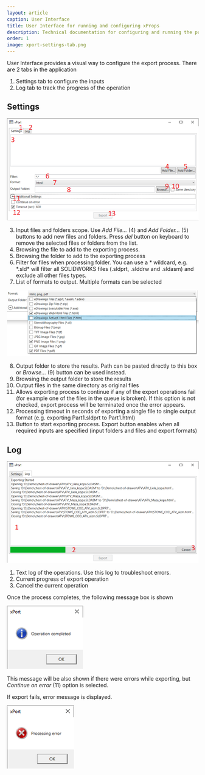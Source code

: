 ```yaml
---
layout: article
caption: User Interface
title: User Interface for running and configuring xProps
description: Technical documentation for configuring and running the publishing job of xProps using User Interface
order: 1
image: xport-settings-tab.png
---
```

User Interface provides a visual way to configure the export process. There are 2 tabs in the application

1. Settings tab to configure the inputs
1. Log tab to track the progress of the operation

## Settings

![xPort settings tab](xport-settings-tab.png)

3. Input files and folders scope. Use *Add File...* (4) and *Add Folder...* (5) buttons to add new files and folders. Press *del* button on keyboard to remove the selected files or folders from the list.
3. Browsing the file to add to the exporting process.
3. Browsing the folder to add to the exporting process
3. Filter for files when processing folder. You can use a * wildcard, e.g. \*.sld\* will filter all SOLIDWORKS files (.sldprt, .slddrw and .sldasm) and exclude all other files types.
3. List of formats to output. Multiple formats can be selected

![Multiple export formats selected](multiple-export-formats.png)

8. Output folder to store the results. Path can be pasted directly to this box or *Browse...* (9) button can be used instead.
8. Browsing the output folder to store the results
8. Output files in the same directory as original files
8. Allows exporting process to continue if any of the export operations fail (for example one of the files in the queue is broken). If this option is not checked, export process will be terminated once the error appears.
8. Processing timeout in seconds of exporting a single file to single output format (e.g. exporting Part1.sldprt to Part1.html)
8. Button to start exporting process. Export button enables when all required inputs are specified (input folders and files and export formats)

## Log

![xPort log tab](xport-logs-tab.png)

1. Text log of the operations. Use this log to troubleshoot errors.
1. Current progress of export operation
1. Cancel the current operation

Once the process completes, the following message box is shown

![Operation completed message box](operation-completed-message-box.png)

This message will be also shown if there were errors while exporting, but *Continue on error* (11) option is selected.

If export fails, error message is displayed.

![Processing error box](processing-error-message.png)